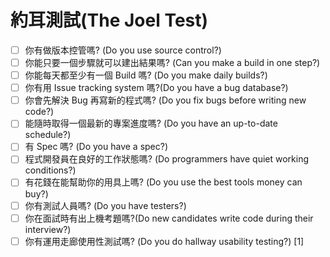 # 約耳測試(The Joel Test) 

- [ ] 你有做版本控管嗎? (Do you use source control?)
- [ ] 你能只要一個步驟就可以建出結果嗎? (Can you make a build in one step?)
- [ ] 你能每天都至少有一個 Build 嗎? (Do you make daily builds?)
- [ ] 你有用 Issue tracking system 嗎?(Do you have a bug database?)
- [ ] 你會先解決 Bug 再寫新的程式嗎? (Do you fix bugs before writing new code?)
- [ ] 能隨時取得一個最新的專案進度嗎? (Do you have an up-to-date schedule?)
- [ ] 有 Spec 嗎? (Do you have a spec?)
- [ ] 程式開發員在良好的工作狀態嗎? (Do programmers have quiet working conditions?)
- [ ] 有花錢在能幫助你的用具上嗎? (Do you use the best tools money can buy?)
- [ ] 你有測試人員嗎? (Do you have testers?)
- [ ] 你在面試時有出上機考題嗎?(Do new candidates write code during their interview?)
- [ ] 你有運用走廊使用性測試嗎? (Do you do hallway usability testing?) [1] 
